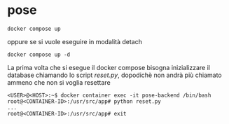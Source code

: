 # pose

```
docker compose up
```
oppure se si vuole eseguire in modalità detach
```
docker compose up -d
```
La prima volta che si esegue il docker compose bisogna inizializzare il database chiamando lo script *reset.py*, dopodichè non andrà più chiamato
ammeno che non si voglia resettare
```
<USER>@<HOST>:~$ docker container exec -it pose-backend /bin/bash
root@<CONTAINER-ID>:/usr/src/app# python reset.py
...
root@<CONTAINER-ID>:/usr/src/app# exit
```
